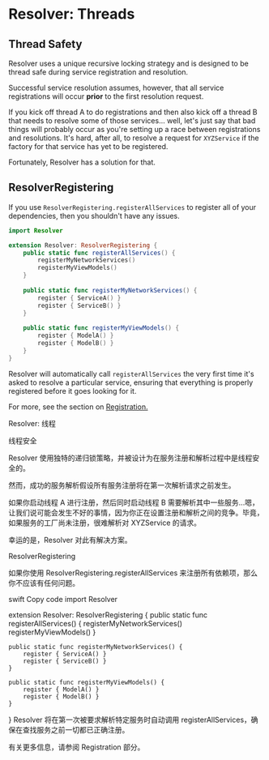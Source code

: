 #  Resolver: Threads

## Thread Safety

Resolver uses a unique recursive locking strategy and is designed to be thread safe during service registration and resolution.

Successful service resolution assumes, however, that all service registrations will occur **prior** to the first resolution request. 

If you kick off thread A to do registrations and then also kick off a thread B that needs to resolve some of those services... well, let's just say that bad things will probably occur as you're setting up a race between registrations and resolutions. It's hard, after all, to resolve a request for `XYZService` if the factory for that service has yet to be registered.

Fortunately, Resolver has a solution for that.

## ResolverRegistering

If you use `ResolverRegistering.registerAllServices` to register all of your dependencies, then you shouldn't have any issues.

```swift
import Resolver

extension Resolver: ResolverRegistering {
    public static func registerAllServices() {
        registerMyNetworkServices()
        registerMyViewModels()
    }
    
    public static func registerMyNetworkServices() {
        register { ServiceA() }
        register { ServiceB() }
    }
    
    public static func registerMyViewModels() {
        register { ModelA() }
        register { ModelB() }
    }
}
```

Resolver will automatically call `registerAllServices` the very first time it's asked to resolve a particular service, ensuring that everything is properly registered before it goes looking for it.

For more, see the section on [Registration.](Registration.md)


Resolver: 线程

线程安全

Resolver 使用独特的递归锁策略，并被设计为在服务注册和解析过程中是线程安全的。

然而，成功的服务解析假设所有服务注册将在第一次解析请求之前发生。

如果你启动线程 A 进行注册，然后同时启动线程 B 需要解析其中一些服务...嗯，让我们说可能会发生不好的事情，因为你正在设置注册和解析之间的竞争。毕竟，如果服务的工厂尚未注册，很难解析对 XYZService 的请求。

幸运的是，Resolver 对此有解决方案。

ResolverRegistering

如果你使用 ResolverRegistering.registerAllServices 来注册所有依赖项，那么你不应该有任何问题。

swift
Copy code
import Resolver

extension Resolver: ResolverRegistering {
    public static func registerAllServices() {
        registerMyNetworkServices()
        registerMyViewModels()
    }
    
    public static func registerMyNetworkServices() {
        register { ServiceA() }
        register { ServiceB() }
    }
    
    public static func registerMyViewModels() {
        register { ModelA() }
        register { ModelB() }
    }
}
Resolver 将在第一次被要求解析特定服务时自动调用 registerAllServices，确保在查找服务之前一切都已正确注册。

有关更多信息，请参阅 Registration 部分。
